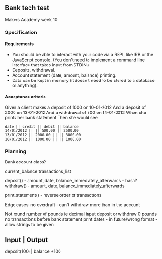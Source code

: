## Bank tech test

Makers Academy week 10

### Specification
#### Requirements

* You should be able to interact with your code via a REPL like IRB or the JavaScript console. (You don't need to implement a command line interface that takes input from STDIN.)
* Deposits, withdrawal.
* Account statement (date, amount, balance) printing.
* Data can be kept in memory (it doesn't need to be stored to a database or anything).

#### Acceptance criteria

Given a client makes a deposit of 1000 on 10-01-2012
And a deposit of 2000 on 13-01-2012
And a withdrawal of 500 on 14-01-2012
When she prints her bank statement
Then she would see

```
date || credit || debit || balance
14/01/2012 || || 500.00 || 2500.00
13/01/2012 || 2000.00 || || 3000.00
10/01/2012 || 1000.00 || || 1000.00
```
  
### Planning

Bank account class?

current_balance
transactions_list

deposit() - amount, date, balance_immediately_afterwards - hash?
withdraw() - amount, date, balance_immediately_afterwards

print_statement() - reverse order of transactions


Edge cases:
no overdraft - can't withdraw more than in the account

Not round number of pounds ie decimal input
deposit or withdraw 0 pounds
no transactions before bank statement print
dates - in future/wrong format - allow strings to be given


Input | Output
----
deposit(100) | balance +100
